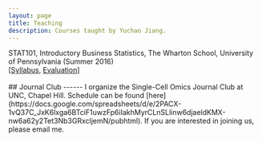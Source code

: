 ```yaml
---
layout: page
title: Teaching
description: Courses taught by Yuchao Jiang.
---
```

<div class="cv">
  STAT101, Introductory Business Statistics, The Wharton School, University of Pennsylvania (Summer 2016) <br/>
  [<a href="../assets/pdfs/Syllabus-STAT-101-2016-Summer.pdf" title="Syllabus STAT101">Syllabus</a>,
	<a href="../assets/pdfs/STAT101_teaching_evaluation.pdf" title="Evaluation STAT101">Evaluation</a>]
</div>

<br/>
## Journal Club
------
I organize the Single-Cell Omics Journal Club at UNC, Chapel Hill. Schedule can be found [here](https://docs.google.com/spreadsheets/d/e/2PACX-1vQ37C_JxK6lxga6BTciF1uwzFp6iIakhMyrCLnSLlinw6djaeldKMX-nw6a62y2Tet3Nb3GRxcljemN/pubhtml). If you are interested in joining us, please email me.
